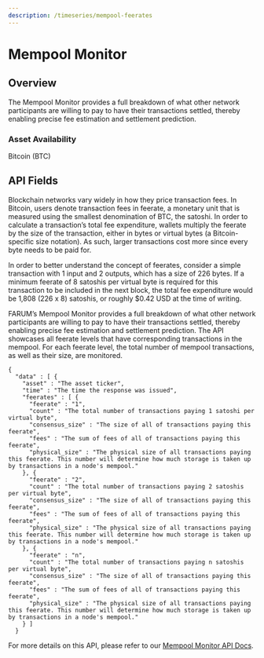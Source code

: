```yaml
---
description: /timeseries/mempool-feerates
---
```


# Mempool Monitor

## Overview

The Mempool Monitor provides a full breakdown of what other network participants are willing to pay to have their transactions settled, thereby enabling precise fee estimation and settlement prediction.

### Asset Availability

Bitcoin (BTC)

## API Fields

Blockchain networks vary widely in how they price transaction fees. In Bitcoin, users denote transaction fees in feerate, a monetary unit that is measured using the smallest denomination of BTC, the satoshi. In order to calculate a transaction’s total fee expenditure, wallets multiply the feerate by the size of the transaction, either in bytes or virtual bytes (a Bitcoin-specific size notation). As such, larger transactions cost more since every byte needs to be paid for.

In order to better understand the concept of feerates, consider a simple transaction with 1 input and 2 outputs, which has a size of 226 bytes. If a minimum feerate of 8 satoshis per virtual byte is required for this transaction to be included in the next block, the total fee expenditure would be 1,808 (226 x 8) satoshis, or roughly $0.42 USD at the time of writing.

FARUM’s Mempool Monitor provides a full breakdown of what other network participants are willing to pay to have their transactions settled, thereby enabling precise fee estimation and settlement prediction. The API showcases all feerate levels that have corresponding transactions in the mempool. For each feerate level, the total number of mempool transactions, as well as their size, are monitored.

```
{
  "data" : [ {
    "asset" : "The asset ticker",
    "time" : "The time the response was issued", 
    "feerates" : [ {
      "feerate" : "1",
      "count" : "The total number of transactions paying 1 satoshi per virtual byte", 
      "consensus_size" : "The size of all of transactions paying this feerate", 
      "fees" : "The sum of fees of all of transactions paying this feerate",
      "physical_size" : "The physical size of all transactions paying this feerate. This number will determine how much storage is taken up by transactions in a node's mempool."
    }, {
      "feerate" : "2",
      "count" : "The total number of transactions paying 2 satoshis per virtual byte", 
      "consensus_size" : "The size of all of transactions paying this feerate", 
      "fees" : "The sum of fees of all of transactions paying this feerate",
      "physical_size" : "The physical size of all transactions paying this feerate. This number will determine how much storage is taken up by transactions in a node's mempool."
    }, {
      "feerate" : "n",
      "count" : "The total number of transactions paying n satoshis per virtual byte", 
      "consensus_size" : "The size of all of transactions paying this feerate", 
      "fees" : "The sum of fees of all of transactions paying this feerate",
      "physical_size" : "The physical size of all transactions paying this feerate. This number will determine how much storage is taken up by transactions in a node's mempool."
    } ] 
  }
```

For more details on this API, please refer to our [Mempool Monitor API Docs](https://docs.coinmetrics.io/api/v4#operation/getMempoolFeerates).
